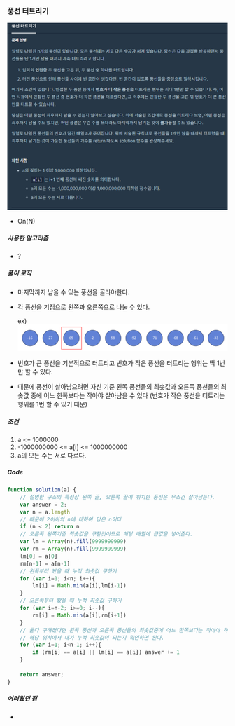 ### 풍선 터트리기

![image-20210128093023743](img/image-20210128093023743.png)

- On(N)



##### 사용한 알고리즘

- ?



##### 풀이 로직

- 마지막까지 남을 수 있는 풍선을 골라야한다.

- 각 풍선을 기점으로 왼쪽과 오른쪽으로 나눌 수 있다.

  ex)![image-20210128093742008](img/image-20210128093742008.png)

- 번호가 큰 풍선을 기본적으로 터트리고 번호가 작은 풍선을 터트리는 행위는 딱 1번만 할 수 있다.

- 때문에 풍선이 살아남으려면 자신 기준 왼쪽 풍선들의 최솟값과 오른쪽 풍선들의 최솟값 중에 어느 한쪽보다는 작아야 살아남을 수 있다 (번호가 작은 풍선을 터트리는 행위를 1번 할 수 있기 때문)

  


##### 조건

1. a <= 1000000
2. -1000000000 <= a[i] <= 1000000000
3. a의 모든 수는 서로 다르다.



##### Code

```javascript
function solution(a) {
    // 설명한 구조의 특성상 왼쪽 끝, 오른쪽 끝에 위치한 풍선은 무조건 살아남는다.
    var answer = 2;
    var n = a.length
    // 때문에 2이하의 n에 대하여 답은 n이다
    if (n < 2) return n
    // 오른쪽 왼쪽기준 최솟값을 구할것이므로 해당 배열에 큰값을 넣어준다.
    var lm = Array(n).fill(9999999999)
    var rm = Array(n).fill(9999999999)
    lm[0] = a[0]
    rm[n-1] = a[n-1]
    // 왼쪽부터 봤을 때 누적 최솟값 구하기
    for (var i=1; i<n; i++){
        lm[i] = Math.min(a[i],lm[i-1])
    }
    // 오른쪽부터 봤을 때 누적 최솟값 구하기
    for (var i=n-2; i>=0; i--){
        rm[i] = Math.min(a[i],rm[i+1])
    }
    // 둘다 구해졌다면 왼쪽 풍선과 오른쪽 풍선들의 최솟값중에 어느 한쪽보다는 작아야 하므로
    // 해당 위치에서 내가 누적 최솟값이 되는지 확인하면 된다.
    for (var i=1; i<n-1; i++){
        if (rm[i] == a[i] || lm[i] == a[i]) answer += 1
    }
    
    return answer;
}
```



##### 어려웠던 점

- 

